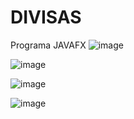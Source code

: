 # DIVISAS
Programa JAVAFX 
![image](https://github.com/MiguelF2910/DIVISAS/assets/147889328/f301d075-2099-45c7-81e0-5d22fe0ddc8b)

![image](https://github.com/MiguelF2910/DIVISAS/assets/147889328/52f7d67b-6ed1-49a4-a579-b2db140f0803)

![image](https://github.com/MiguelF2910/DIVISAS/assets/147889328/a16b1f67-d5ca-478b-8aeb-ca593ab23f5f)

![image](https://github.com/MiguelF2910/DIVISAS/assets/147889328/bd3c3f50-8bc5-4ef5-b4a9-3e257623db4d)

